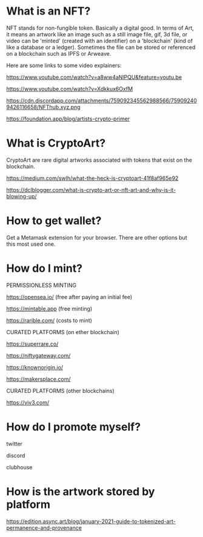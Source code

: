 
# What is an NFT?

NFT stands for non-fungible token. Basically a digital good. In terms of Art, it means an artwork like an image such as a still image file, gif, 3d file, or video can be 'minted' (created with an identifier) on a 'blockchain' (kind of like a database or a ledger). Sometimes the file can be stored or referenced on a blockchain such as IPFS or Arweave.

Here are some links to some video explainers:

https://www.youtube.com/watch?v=a8ww4aNlPQU&feature=youtu.be

https://www.youtube.com/watch?v=Xdkkux6OxfM

https://cdn.discordapp.com/attachments/759092345562988566/759092409426116658/NFThub.xyz.png

https://foundation.app/blog/artists-crypto-primer

# What is CryptoArt?

CryptoArt are rare digital artworks associated with tokens that exist on the blockchain. 

https://medium.com/swlh/what-the-heck-is-cryptoart-41f8af965e92

https://dclblogger.com/what-is-crypto-art-or-nft-art-and-why-is-it-blowing-up/

# How to get wallet?

Get a Metamask extension for your browser. There are other options but this most used one.

# How do I mint?

PERMISSIONLESS MINTING

https://opensea.io/ (free after paying an initial fee)

https://mintable.app (free minting)

https://rarible.com/ (costs to mint)

CURATED PLATFORMS (on ether blockchain)

https://superrare.co/

https://niftygateway.com/

https://knownorigin.io/

https://makersplace.com/

CURATED PLATFORMS (other blockchains)

https://viv3.com/

# How do I promote myself?

twitter

discord

clubhouse

# How is the artwork stored by platform

https://edition.async.art/blog/january-2021-guide-to-tokenized-art-permanence-and-provenance

